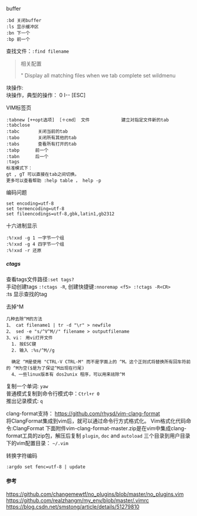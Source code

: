 
buffer
```
:bd 关闭buffer
:ls 显示缓冲区
:bn 下一个
:bp 前一个
```

查找文件：`:find filename` 

> 相关配置
>
> " Display all matching files when we tab complete
> set wildmenu

块操作: <C-v>       
块操作，典型的操作： 0 <C-v> <C-d> I-- [ESC]

VIM标签页

```
:tabnew [++opt选项] ［＋cmd］ 文件            建立对指定文件新的tab
:tabclose
:tabc       关闭当前的tab
:tabo       关闭所有其他的tab
:tabs       查看所有打开的tab
:tabp      前一个
:tabn      后一个
:tags
标准模式下：
gt , gT 可以直接在tab之间切换。
更多可以查看帮助 :help table ， help -p
```

编码问题
```
set encoding=utf-8
set termencoding=utf-8
set fileencodings=utf-8,gbk,latin1,gb2312
```

十六进制显示
```
:%!xxd -g 1 一字节一个组
:%!xxd -g 4 四字节一个组
:%!xxd -r 还原
```
##### ctags
查看tags文件路径`:set tags?`       
手动创建tags `:!ctags -R`, 创建快捷键`:nnoremap <f5> :!ctags -R<CR>`    
:ts 显示查找的tag     

去掉^M
```
几种去除^M的方法
1、 cat filename1 | tr -d "\r" > newfile
2、 sed -e "s/^V^M//" filename > outputfilename
3、vi： 用vi打开文件
  1. 按ESC键
  2. 输入 :%s/^M//g

  确定 ^M是使用 "CTRL-V CTRL-M" 而不是字面上的 ^M。这个正则式将替换所有回车符前的 ^M为空($是为了保证^M出现在行尾)
  4、一些linux版本有 dos2unix 程序，可以用来祛除^M
```
复制一个单词: `yaw`    
普通模式复制到命令行模式中：`Ctrl+r 0`     
推出记录模式: `q`     

clang-format支持：
https://github.com/rhysd/vim-clang-format    
将ClangFormat集成到vim后，就可以通过命令行方式格式化。
Vim格式化代码命令:ClangFormat
下面附件vim-clang-format-master.zip是在vim中集成clang-format工具的zip包，解压后复制 `plugin`, `doc` and `autoload` 三个目录到用户目录下的vim配置目录： `~/.vim`

转换字符编码
```
:argdo set fenc=utf-8 | update
```

#### 参考

https://github.com/changemewtf/no_plugins/blob/master/no_plugins.vim    
https://github.com/realzhangm/my_env/blob/master/.vimrc    
https://blog.csdn.net/smstong/article/details/51279810    
